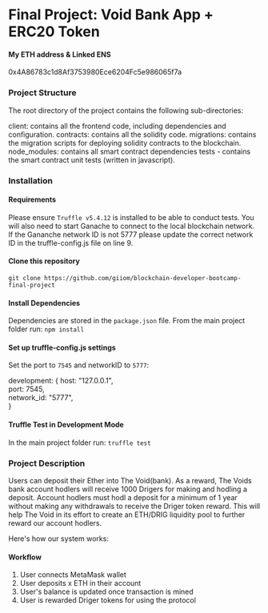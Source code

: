 # Final Project: Void Bank App + ERC20 Token

#### My ETH address & Linked ENS

0x4A86783c1d8Af3753980Ece6204Fc5e986065f7a
### Project Structure

The root directory of the project contains the following sub-directories:

client: contains all the frontend code, including dependencies and configuration.
contracts: contains all the solidity code.
migrations: contains the migration scripts for deploying solidity contracts to the blockchain.
node_modules: contains all smart contract dependencies
tests - contains the smart contract unit tests (written in javascript). 

### Installation

#### Requirements

Please ensure `Truffle v5.4.12` is installed to be able to conduct tests. You will also need to start Ganache to connect to the local blockchain network. If the Gananche network ID is not 5777 please update the correct network ID in the truffle-config.js file on line 9.

#### Clone this repository

`git clone https://github.com/giiom/blockchain-developer-bootcamp-final-project`

#### Install Dependencies

Dependencies are stored in the `package.json` file. From the main project folder run:
`npm install`  

#### Set up truffle-config.js settings

Set the port to `7545` and networkID to `5777`:


development: {
     host: "127.0.0.1",     
     port: 7545,            
     network_id: "5777",       
    }


#### Truffle Test in Development Mode

In the main project folder run:
`truffle test`

### Project Description

Users can deposit their Ether into The Void(bank). As a reward, The Voids bank account hodlers will receive 1000 Drigers for making and hodling a deposit. Account hodlers must hodl a deposit for a minimum of 1 year without making any withdrawals to receive the Driger token reward. This will help The Void in its effort to create an ETH/DRIG liquidity pool to further reward our account hodlers.

Here's how our system works:

#### Workflow

  1. User connects MetaMask wallet
  2. User deposits x ETH in their account
  3. User's balance is updated once transaction is mined
  4. User is rewarded Driger tokens for using the protocol